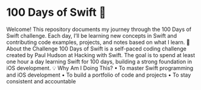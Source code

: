# 100 Days of Swift 🚀
Welcome!
This repository documents my journey through the 100 Days of Swift challenge. Each day, I’ll be learning new concepts in Swift and contributing code examples, projects, and notes based on what I learn.
📅 About the Challenge
100 Days of Swift is a self-paced coding challenge created by Paul Hudson at Hacking with Swift. The goal is to spend at least one hour a day learning Swift for 100 days, building a strong foundation in iOS development.
💡 Why Am I Doing This?
	•	To master Swift programming and iOS development
	•	To build a portfolio of code and projects
	•	To stay consistent and accountable

